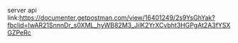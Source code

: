 server api link:https://documenter.getpostman.com/view/16401249/2s9YsGhYak?fbclid=IwAR21SnnnDr_s0XML_hyWB82M3_JilK2YrXCvbht3HGPgAt2A3fYSXGZPeRc
